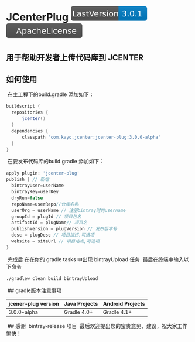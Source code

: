 # JCenterPlug [![](https://github.com/kayoSun/resource/blob/master/svgs/download3.0.0-alpha.svg)]() [![](https://github.com/kayoSun/resource/blob/master/svgs/apachelicense.svg)](LICENSE.txt)

## 用于帮助开发者上传代码库到 JCENTER

## 如何使用
  在主工程下的build.gradle 添加如下：
  
  ```groovy
 buildscript {
    repositories {
        jcenter()
    }
    dependencies {
        classpath 'com.kayo.jcenter:jcenter-plug:3.0.0-alpha'
    }
  }
```
  
  在要发布代码库的build.gradle 添加如下：
  
  ```groovy
apply plugin: 'jcenter-plug'
  publish { // 新增
    bintrayUser=userName
    bintrayKey=userKey
    dryRun=false
    repoName=userRepo//仓库名称
    userOrg = userName // 注册bintray时的username
    groupId = plugId // 项目包名
    artifactId = plugName// 项目名
    publishVersion = plugVersion // 发布版本号
    desc = plugDesc // 项目描述,可选项
    website = siteUrl // 项目站点,可选项
  }
```
  
  完成后 在在你的 gradle tasks 中出现 bintrayUpload 任务
  最后在终端中输入以下命令
  
  ```bash
  ./gradlew clean build bintrayUpload
```
  ## gradle版本注意事项
  
| jcener-plug version | Java Projects | Android Projects |
|---------------------|---------------|------------------|
| 3.0.0-alpha         | Gradle 4.0+   | Gradle 4.1+      |

  ## 感谢
  bintray-release 项目
  最后欢迎提出您的宝贵意见、建议，祝大家工作愉快！
